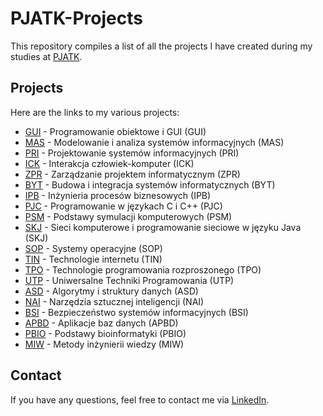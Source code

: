# PJATK-Projects

This repository compiles a list of all the projects I have created during my studies at [PJATK](https://www.pja.edu.pl).

## Projects

Here are the links to my various projects:


- [GUI](https://github.com/KamilWojas/pjatk-GUI) - Programowanie obiektowe i GUI (GUI)
- [MAS](https://github.com/KamilWojas/MAS) - Modelowanie i analiza systemów informacyjnych (MAS)
- [PRI](https://github.com/KamilWojas/pjatk-PRI) - Projektowanie systemów informacyjnych (PRI)
- [ICK](https://github.com/KamilWojas/pjatk-ICK) - Interakcja człowiek-komputer (ICK)
- [ZPR](https://github.com/KamilWojas/pjatk-ZPR) - Zarządzanie projektem informatycznym (ZPR)
- [BYT](https://github.com/KamilWojas/pjatk-BYT) - Budowa i integracja systemów informatycznych (BYT)
- [IPB](https://github.com/KamilWojas/pjatk-IPB) - Inżynieria procesów biznesowych (IPB)
- [PJC](https://github.com/user/PJC) - Programowanie w językach C i C++ (PJC)
- [PSM](https://github.com/KamilWojas/pjatk-PSM) - Podstawy symulacji komputerowych (PSM)
- [SKJ](https://github.com/user/SKJ) - Sieci komputerowe i programowanie sieciowe w języku Java (SKJ)
- [SOP](https://github.com/user/SOP) - Systemy operacyjne (SOP)
- [TIN](https://github.com/KamilWojas/pjatk-TIN) - Technologie internetu (TIN)
- [TPO](https://github.com/KamilWojas/pjatk-TPO) - Technologie programowania rozproszonego (TPO)
- [UTP](https://github.com/KamilWojas/pjatk-UTP) - Uniwersalne Techniki Programowania (UTP)
- [ASD](https://github.com/user/ASD) - Algorytmy i struktury danych (ASD)
- [NAI](https://github.com/user/NAI) - Narzędzia sztucznej inteligencji (NAI)
- [BSI](https://github.com/user/BSI) - Bezpieczeństwo systemów informacyjnych (BSI)
- [APBD](https://github.com/user/APBD) - Aplikacje baz danych (APBD)
- [PBIO](https://github.com/KamilWojas/pjatk-PBIO) - Podstawy bioinformatyki (PBIO)
- [MIW](https://github.com/user/MIW) - Metody inżynierii wiedzy (MIW)



## Contact

If you have any questions, feel free to contact me via [LinkedIn](https://www.linkedin.com/in/kamil-wojas-36aa24112/).
